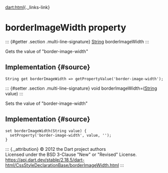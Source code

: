 [dart:html](../../dart-html/dart-html-library){._links-link}

borderImageWidth property
=========================

::: {#getter .section .multi-line-signature}
[String](../../dart-core/string-class) borderImageWidth
:::

Gets the value of \"border-image-width\"

Implementation {#source}
--------------

``` {.language-dart data-language="dart"}
String get borderImageWidth => getPropertyValue('border-image-width');
```

::: {#setter .section .multi-line-signature}
void borderImageWidth=([String](../../dart-core/string-class) value)
:::

Sets the value of \"border-image-width\"

Implementation {#source}
--------------

``` {.language-dart data-language="dart"}
set borderImageWidth(String value) {
  setProperty('border-image-width', value, '');
}
```

::: {._attribution}
© 2012 the Dart project authors\
Licensed under the BSD 3-Clause \"New\" or \"Revised\" License.\
<https://api.dart.dev/stable/2.18.5/dart-html/CssStyleDeclarationBase/borderImageWidth.html>
:::
